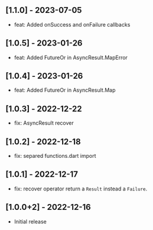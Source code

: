 ## [1.1.0] - 2023-07-05

* feat: Added onSuccess and onFailure callbacks

## [1.0.5] - 2023-01-26

* feat: Added FutureOr in AsyncResult.MapError

## [1.0.4] - 2023-01-26

* feat: Added FutureOr in AsyncResult.Map

## [1.0.3] - 2022-12-22

* fix: AsyncResult recover

## [1.0.2] - 2022-12-18

* fix: separed functions.dart import

## [1.0.1] - 2022-12-17

* fix: recover operator return a `Result` instead a `Failure`.

## [1.0.0+2] - 2022-12-16

* Initial release

